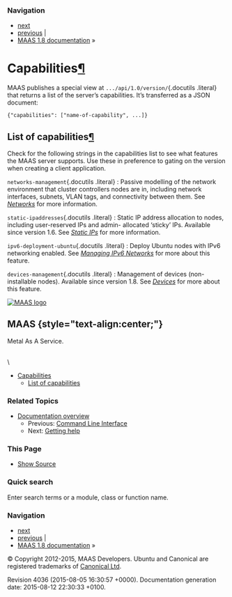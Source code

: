 ### Navigation

-   [next](getting-help.html "Getting help")
-   [previous](maascli.html "Command Line Interface") |
-   [MAAS 1.8 documentation](index.html) »

Capabilities[¶](#capabilities "Permalink to this headline")
===========================================================

MAAS publishes a special view at `.../api/1.0/version/`{.docutils
.literal} that returns a list of the server’s capabilities. It’s
transferred as a JSON document:

    {"capabilities": ["name-of-capability", ...]}

List of capabilities[¶](#list-of-capabilities "Permalink to this headline")
---------------------------------------------------------------------------

Check for the following strings in the capabilities list to see what
features the MAAS server supports. Use these in preference to gating on
the version when creating a client application.

`networks-management`{.docutils .literal}
:   Passive modelling of the network environment that cluster
    controllers nodes are in, including network interfaces, subnets,
    VLAN tags, and connectivity between them. See
    [*Networks*](networks.html#networks) for more information.

`static-ipaddresses`{.docutils .literal}
:   Static IP address allocation to nodes, including user-reserved IPs
    and admin- allocated ‘sticky’ IPs. Available since version 1.6. See
    [*Static IPs*](static-ips.html#static-ips) for more information.

`ipv6-deployment-ubuntu`{.docutils .literal}
:   Deploy Ubuntu nodes with IPv6 networking enabled. See [*Managing
    IPv6 Networks*](ipv6.html#ipv6) for more about this feature.

`devices-management`{.docutils .literal}
:   Management of devices (non-installable nodes). Available since
    version 1.8. See [*Devices*](devices.html#devices) for more about
    this feature.

[![MAAS
logo](_static/maas-logo-200.png)](index.html "MAAS Documentation Homepage")

MAAS {style="text-align:center;"}
----

Metal As A Service.

\
 \

-   [Capabilities](#)
    -   [List of capabilities](#list-of-capabilities)

### Related Topics

-   [Documentation overview](index.html)
    -   Previous: [Command Line
        Interface](maascli.html "previous chapter")
    -   Next: [Getting help](getting-help.html "next chapter")

### This Page

-   [Show Source](_sources/capabilities.txt)

### Quick search

Enter search terms or a module, class or function name.

### Navigation

-   [next](getting-help.html "Getting help")
-   [previous](maascli.html "Command Line Interface") |
-   [MAAS 1.8 documentation](index.html) »

© Copyright 2012-2015, MAAS Developers. Ubuntu and Canonical are
registered trademarks of [Canonical Ltd](http://canonical.com).

Revision 4036 (2015-08-05 16:30:57 +0000). Documentation generation
date: 2015-08-12 22:30:33 +0100.
